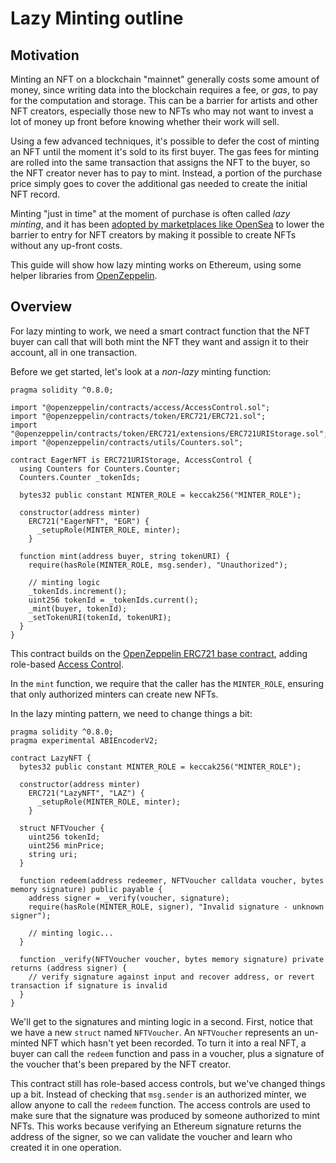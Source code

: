 # Lazy Minting outline

## Motivation

Minting an NFT on a blockchain "mainnet" generally costs some amount of money, since writing data into the blockchain requires a fee, or _gas_, to pay for the computation and storage. This can be a barrier for artists and other NFT creators, especially those new to NFTs who may not want to invest a lot of money up front before knowing whether their work will sell.

Using a few advanced techniques, it's possible to defer the cost of minting an NFT until the moment it's sold to its first buyer. The gas fees for minting are rolled into the same transaction that assigns the NFT to the buyer, so the NFT creator never has to pay to mint. Instead, a portion of the purchase price simply goes to cover the additional gas needed to create the initial NFT record.

Minting "just in time" at the moment of purchase is often called _lazy minting_, and it has been [adopted by marketplaces like OpenSea](https://opensea.io/blog/announcements/introducing-the-collection-manager/) to lower the barrier to entry for NFT creators by making it possible to create NFTs without any up-front costs.

This guide will show how lazy minting works on Ethereum, using some helper libraries from [OpenZeppelin](https://openzeppelin.org).

## Overview

For lazy minting to work, we need a smart contract function that the NFT buyer can call that will both mint the NFT they want and assign it to their account, all in one transaction.

Before we get started, let's look at a _non-lazy_ minting function:

```solidity
pragma solidity ^0.8.0;

import "@openzeppelin/contracts/access/AccessControl.sol";
import "@openzeppelin/contracts/token/ERC721/ERC721.sol";
import "@openzeppelin/contracts/token/ERC721/extensions/ERC721URIStorage.sol";
import "@openzeppelin/contracts/utils/Counters.sol";

contract EagerNFT is ERC721URIStorage, AccessControl {
  using Counters for Counters.Counter;
  Counters.Counter _tokenIds;

  bytes32 public constant MINTER_ROLE = keccak256("MINTER_ROLE");

  constructor(address minter)
    ERC721("EagerNFT", "EGR") {
      _setupRole(MINTER_ROLE, minter);
    }

  function mint(address buyer, string tokenURI) {
    require(hasRole(MINTER_ROLE, msg.sender), "Unauthorized");
    
    // minting logic
    _tokenIds.increment();
    uint256 tokenId = _tokenIds.current();
    _mint(buyer, tokenId);
    _setTokenURI(tokenId, tokenURI);
  }
}
```

This contract builds on the [OpenZeppelin ERC721 base contract](https://docs.openzeppelin.com/contracts/4.x/erc721), adding role-based [Access Control](https://docs.openzeppelin.com/contracts/4.x/access-control).

In the `mint` function, we require that the caller has the `MINTER_ROLE`, ensuring that only authorized minters can create new NFTs.

In the lazy minting pattern, we need to change things a bit:

```solidity
pragma solidity ^0.8.0;
pragma experimental ABIEncoderV2;

contract LazyNFT {
  bytes32 public constant MINTER_ROLE = keccak256("MINTER_ROLE");

  constructor(address minter)
    ERC721("LazyNFT", "LAZ") {
      _setupRole(MINTER_ROLE, minter);
    }

  struct NFTVoucher {
    uint256 tokenId;
    uint256 minPrice;
    string uri;
  }

  function redeem(address redeemer, NFTVoucher calldata voucher, bytes memory signature) public payable {
    address signer = _verify(voucher, signature);
    require(hasRole(MINTER_ROLE, signer), "Invalid signature - unknown signer");

    // minting logic...
  }

  function _verify(NFTVoucher voucher, bytes memory signature) private returns (address signer) {
    // verify signature against input and recover address, or revert transaction if signature is invalid
  }
}
```

We'll get to the signatures and minting logic in a second. First, notice that we have a new `struct` named `NFTVoucher`. An `NFTVoucher` represents an un-minted NFT which hasn't yet been recorded. To turn it into a real NFT, a buyer can call the `redeem` function and pass in a voucher, plus a signature of the voucher that's been prepared by the NFT creator.

This contract still has role-based access controls, but we've changed things up a bit. Instead of checking that `msg.sender` is an authorized minter, we allow anyone to call the `redeem` function. The access controls are used to make sure that the signature was produced by someone authorized to mint NFTs. This works because verifying an Ethereum signature returns the address of the signer, so we can validate the voucher and learn who created it in one operation.
